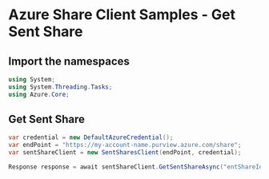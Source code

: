 # Azure Share Client Samples - Get Sent Share

## Import the namespaces

```C# Snippet:SentSharesClientSample_ImportNamespaces
using System;
using System.Threading.Tasks;
using Azure.Core;
```

## Get Sent Share

```C# Snippet:SentSharesClientSample_GetSentShare
var credential = new DefaultAzureCredential();
var endPoint = "https://my-account-name.purview.azure.com/share";
var sentShareClient = new SentSharesClient(endPoint, credential);

Response response = await sentShareClient.GetSentShareAsync("entShareId");
```
